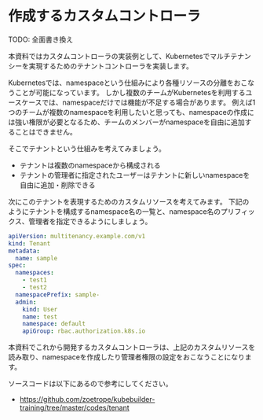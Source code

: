 # 作成するカスタムコントローラ

TODO: 全面書き換え

本資料ではカスタムコントローラの実装例として、Kubernetesでマルチテナンシーを実現するためのテナントコントローラを実装します。

Kubernetesでは、namespaceという仕組みにより各種リソースの分離をおこなうことが可能になっています。
しかし複数のチームがKubernetesを利用するユースケースでは、namespaceだけでは機能が不足する場合があります。
例えば1つのチームが複数のnamespaceを利用したいと思っても、namespaceの作成には強い権限が必要となるため、チームのメンバーがnamespaceを自由に追加することはできません。

そこでテナントという仕組みを考えてみましょう。
- テナントは複数のnamespaceから構成される
- テナントの管理者に指定されたユーザーはテナントに新しいnamespaceを自由に追加・削除できる

次にこのテナントを表現するためのカスタムリソースを考えてみます。
下記のようにテナントを構成するnamespace名の一覧と、namespace名のプリフィックス、管理者を指定できるようにしましょう。

```yaml
apiVersion: multitenancy.example.com/v1
kind: Tenant
metadata:
  name: sample
spec:
  namespaces:
    - test1
    - test2
  namespacePrefix: sample-
  admin:
    kind: User
    name: test
    namespace: default
    apiGroup: rbac.authorization.k8s.io
```

本資料でこれから開発するカスタムコントローラは、上記のカスタムリソースを読み取り、namespaceを作成したり管理者権限の設定をおこなうことになります。

ソースコードは以下にあるので参考にしてください。

- https://github.com/zoetrope/kubebuilder-training/tree/master/codes/tenant
